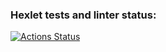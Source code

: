 ### Hexlet tests and linter status:
[![Actions Status](https://github.com/Sarra-Firn/data-analytics-project-100/actions/workflows/hexlet-check.yml/badge.svg)](https://github.com/Sarra-Firn/data-analytics-project-100/actions)